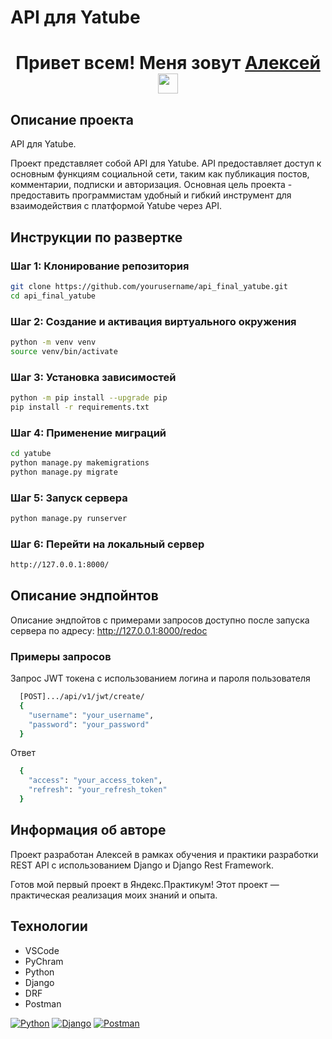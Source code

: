 # API для Yatube

<h1 align="center">Привет всем! Меня зовут <a href="https://daniilshat.ru/" target="_blank">Алексей</a> 
<img src="https://github.com/blackcater/blackcater/raw/main/images/Hi.gif" height="32"/></h1>

## Описание проекта

API для Yatube.

Проект представляет собой API для Yatube. API предоставляет доступ к основным функциям социальной сети, таким как публикация постов, комментарии, подписки и авторизация. Основная цель проекта - предоставить программистам удобный и гибкий инструмент для взаимодействия с платформой Yatube через API.

## Инструкции по развертке

### Шаг 1: Клонирование репозитория

```sh
git clone https://github.com/yourusername/api_final_yatube.git
cd api_final_yatube
```

### Шаг 2: Создание и активация виртуального окружения

```sh
python -m venv venv
source venv/bin/activate
```

### Шаг 3: Установка зависимостей

```sh
python -m pip install --upgrade pip
pip install -r requirements.txt
```

### Шаг 4: Применение миграций

```sh
cd yatube
python manage.py makemigrations
python manage.py migrate
```

### Шаг 5: Запуск сервера

```sh
python manage.py runserver
```

### Шаг 6: Перейти на локальный сервер

```sh
http://127.0.0.1:8000/
```

## Описание эндпойнтов

Описание эндпойтов с примерами запросов доступно после запуска сервера по адресу: http://127.0.0.1:8000/redoc

### Примеры запросов

Запрос JWT токена с использованием логина и пароля пользователя

```sh
  [POST].../api/v1/jwt/create/
  {
    "username": "your_username",
    "password": "your_password"
  }
```

Ответ

```sh
  {
    "access": "your_access_token",
    "refresh": "your_refresh_token"
  }
```

## Информация об авторе

Проект разработан Алексей в рамках обучения и практики разработки REST API с использованием Django и Django Rest Framework.

Готов мой первый проект в Яндекс.Практикум! Этот проект — практическая реализация моих знаний и опыта.

## Технологии

- VSCode
- PyChram
- Python
- Django
- DRF
- Postman

<a href="https://www.python.org/" rel="nofollow"><img src="https://camo.githubusercontent.com/7d0627d59935971a0446fd5eaa2553e52229fae3cd3e5d54ee04fe99dbe77fc8/68747470733a2f2f696d672e736869656c64732e696f2f62616467652f2d507974686f6e2d3436343634313f7374796c653d666c61742d737175617265266c6f676f3d507974686f6e" alt="Python" data-canonical-src="https://img.shields.io/badge/-Python-464641?style=flat-square&amp;logo=Python" style="max-width: 100%;"></a>
<a href="https://www.djangoproject.com/" rel="nofollow"><img src="https://camo.githubusercontent.com/d21a711f33659c80dec71f941b45c19151312a4ef9552adef6c0475b27a28fb5/68747470733a2f2f696d672e736869656c64732e696f2f62616467652f446a616e676f2d3436343634363f7374796c653d666c61742d737175617265266c6f676f3d646a616e676f" alt="Django" data-canonical-src="https://img.shields.io/badge/Django-464646?style=flat-square&amp;logo=django" style="max-width: 100%;"></a>
<a href="https://www.postman.com/" rel="nofollow"><img src="https://camo.githubusercontent.com/10feee2f301abe7389f4712e5ee41b7d0776eb3fd969642cfd3bef30ed711de5/68747470733a2f2f696d672e736869656c64732e696f2f62616467652f506f73746d616e2d3436343634363f7374796c653d666c61742d737175617265266c6f676f3d706f73746d616e" alt="Postman" data-canonical-src="https://img.shields.io/badge/Postman-464646?style=flat-square&amp;logo=postman" style="max-width: 100%;"></a>
